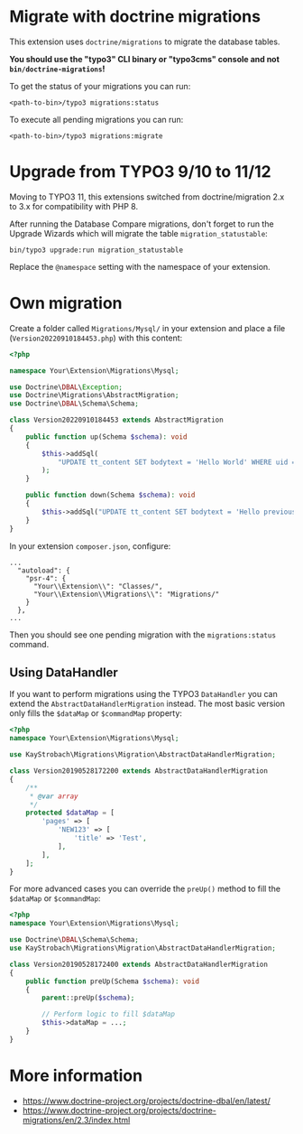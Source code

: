 # Migrate with doctrine migrations

This extension uses `doctrine/migrations` to migrate the database tables.

__You should use the "typo3" CLI binary or "typo3cms" console and not `bin/doctrine-migrations`!__

To get the status of your migrations you can run:

    <path-to-bin>/typo3 migrations:status

To execute all pending migrations you can run:

    <path-to-bin>/typo3 migrations:migrate

# Upgrade from TYPO3 9/10 to 11/12

Moving to TYPO3 11, this extensions switched from doctrine/migration 2.x to 3.x for compatibility
with PHP 8.

After running the Database Compare migrations, don't forget to run the Upgrade Wizards which will
migrate the table `migration_statustable`:
```
bin/typo3 upgrade:run migration_statustable
```

Replace the `@namespace` setting with the namespace of your extension.

# Own migration

Create a folder called `Migrations/Mysql/` in your extension and place a file (`Version20220910184453.php`) with this content:

```php
<?php

namespace Your\Extension\Migrations\Mysql;

use Doctrine\DBAL\Exception;
use Doctrine\Migrations\AbstractMigration;
use Doctrine\DBAL\Schema\Schema;

class Version20220910184453 extends AbstractMigration
{
    public function up(Schema $schema): void
    {
        $this->addSql(
            "UPDATE tt_content SET bodytext = 'Hello World' WHERE uid = 1"
        );
    }

    public function down(Schema $schema): void
    {
        $this->addSql("UPDATE tt_content SET bodytext = 'Hello previous version' WHERE uid = 1");
    }
}
```

In your extension `composer.json`, configure:
```
...
  "autoload": {
    "psr-4": {
      "Your\\Extension\\": "Classes/",
      "Your\\Extension\\Migrations\\": "Migrations/"
    }
  },
...
```

Then you should see one pending migration with the `migrations:status` command.

## Using DataHandler

If you want to perform migrations using the TYPO3 `DataHandler` you can extend
the `AbstractDataHandlerMigration` instead. The most basic version only fills
the `$dataMap` or `$commandMap` property:

```php
<?php
namespace Your\Extension\Migrations\Mysql;

use KayStrobach\Migrations\Migration\AbstractDataHandlerMigration;

class Version20190528172200 extends AbstractDataHandlerMigration
{
    /**
     * @var array
     */
    protected $dataMap = [
        'pages' => [
            'NEW123' => [
                'title' => 'Test',
            ],
        ],
    ];
}
```

For more advanced cases you can override the `preUp()` method to fill
the `$dataMap` or `$commandMap`:

```php
<?php
namespace Your\Extension\Migrations\Mysql;

use Doctrine\DBAL\Schema\Schema;
use KayStrobach\Migrations\Migration\AbstractDataHandlerMigration;

class Version20190528172400 extends AbstractDataHandlerMigration
{
    public function preUp(Schema $schema): void
    {
        parent::preUp($schema);

        // Perform logic to fill $dataMap
        $this->dataMap = ...;
    }
}
```

# More information

* https://www.doctrine-project.org/projects/doctrine-dbal/en/latest/
* https://www.doctrine-project.org/projects/doctrine-migrations/en/2.3/index.html
